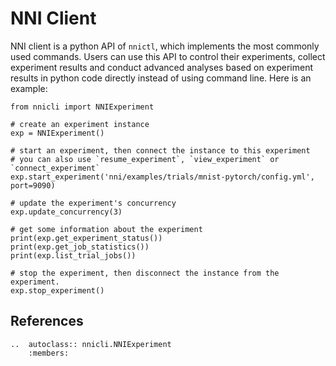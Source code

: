 # NNI Client

NNI client is a python API of `nnictl`, which implements the most commonly used commands. Users can use this API to control their experiments, collect experiment results and conduct advanced analyses based on experiment results in python code directly instead of using command line. Here is an example:

```
from nnicli import NNIExperiment

# create an experiment instance
exp = NNIExperiment() 

# start an experiment, then connect the instance to this experiment
# you can also use `resume_experiment`, `view_experiment` or `connect_experiment`
exp.start_experiment('nni/examples/trials/mnist-pytorch/config.yml', port=9090)

# update the experiment's concurrency
exp.update_concurrency(3)

# get some information about the experiment
print(exp.get_experiment_status())
print(exp.get_job_statistics())
print(exp.list_trial_jobs())

# stop the experiment, then disconnect the instance from the experiment.
exp.stop_experiment()
```

## References

```eval_rst
..  autoclass:: nnicli.NNIExperiment
    :members:
```
